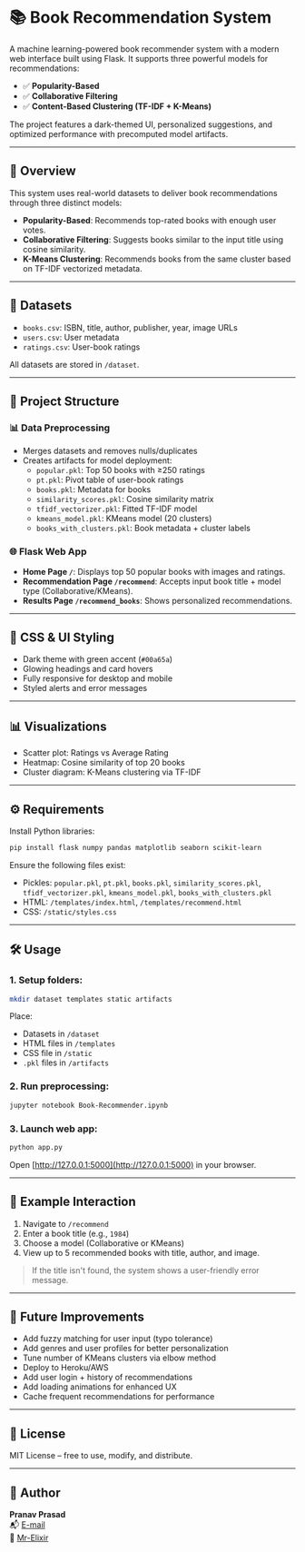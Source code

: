 # 📚 Book Recommendation System

A machine learning-powered book recommender system with a modern web interface built using Flask. It supports three powerful models for recommendations:

- ✅ **Popularity-Based**
- ✅ **Collaborative Filtering**
- ✅ **Content-Based Clustering (TF-IDF + K-Means)**

The project features a dark-themed UI, personalized suggestions, and optimized performance with precomputed model artifacts.

---

## 🧠 Overview

This system uses real-world datasets to deliver book recommendations through three distinct models:

- **Popularity-Based**: Recommends top-rated books with enough user votes.
- **Collaborative Filtering**: Suggests books similar to the input title using cosine similarity.
- **K-Means Clustering**: Recommends books from the same cluster based on TF-IDF vectorized metadata.

---

## 📂 Datasets

- `books.csv`: ISBN, title, author, publisher, year, image URLs
- `users.csv`: User metadata
- `ratings.csv`: User-book ratings

All datasets are stored in `/dataset`.

---

## 🧱 Project Structure

### 📊 Data Preprocessing

- Merges datasets and removes nulls/duplicates
- Creates artifacts for model deployment:
  - `popular.pkl`: Top 50 books with ≥250 ratings
  - `pt.pkl`: Pivot table of user-book ratings
  - `books.pkl`: Metadata for books
  - `similarity_scores.pkl`: Cosine similarity matrix
  - `tfidf_vectorizer.pkl`: Fitted TF-IDF model
  - `kmeans_model.pkl`: KMeans model (20 clusters)
  - `books_with_clusters.pkl`: Book metadata + cluster labels

### 🌐 Flask Web App

- **Home Page `/`**: Displays top 50 popular books with images and ratings.
- **Recommendation Page `/recommend`**: Accepts input book title + model type (Collaborative/KMeans).
- **Results Page `/recommend_books`**: Shows personalized recommendations.

---

## 🌈 CSS & UI Styling

- Dark theme with green accent (`#00a65a`)
- Glowing headings and card hovers
- Fully responsive for desktop and mobile
- Styled alerts and error messages

---

## 📊 Visualizations

- Scatter plot: Ratings vs Average Rating
- Heatmap: Cosine similarity of top 20 books
- Cluster diagram: K-Means clustering via TF-IDF

---

## ⚙️ Requirements

Install Python libraries:

```bash
pip install flask numpy pandas matplotlib seaborn scikit-learn
```

Ensure the following files exist:

- Pickles: `popular.pkl`, `pt.pkl`, `books.pkl`, `similarity_scores.pkl`, `tfidf_vectorizer.pkl`, `kmeans_model.pkl`, `books_with_clusters.pkl`
- HTML: `/templates/index.html`, `/templates/recommend.html`
- CSS: `/static/styles.css`

---

## 🛠️ Usage

### 1. Setup folders:

```bash
mkdir dataset templates static artifacts
```

Place:
- Datasets in `/dataset`
- HTML files in `/templates`
- CSS file in `/static`
- `.pkl` files in `/artifacts`

### 2. Run preprocessing:

```bash
jupyter notebook Book-Recommender.ipynb
```

### 3. Launch web app:

```bash
python app.py
```

Open [http://127.0.0.1:5000](http://127.0.0.1:5000) in your browser.

---

## 💬 Example Interaction

1. Navigate to `/recommend`
2. Enter a book title (e.g., `1984`)
3. Choose a model (Collaborative or KMeans)
4. View up to 5 recommended books with title, author, and image.

> If the title isn't found, the system shows a user-friendly error message.

---

## 🚀 Future Improvements

- Add fuzzy matching for user input (typo tolerance)
- Add genres and user profiles for better personalization
- Tune number of KMeans clusters via elbow method
- Deploy to Heroku/AWS
- Add user login + history of recommendations
- Add loading animations for enhanced UX
- Cache frequent recommendations for performance

---

## 📜 License

MIT License – free to use, modify, and distribute.

---

## 👤 Author

**Pranav Prasad**  
📬 [E-mail](mailto:elixirbusiness21@gmail.com)  
🔗 [Mr-Elixir](https://github.com/Mr-Elixir)
